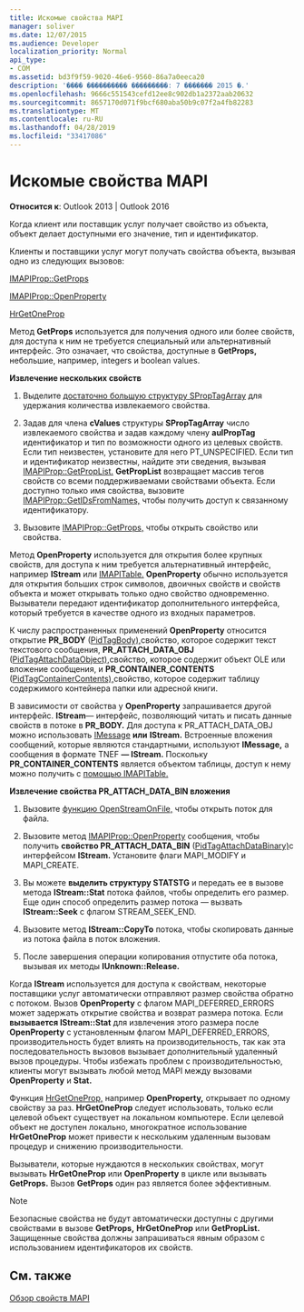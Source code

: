 ```yaml
---
title: Искомые свойства MAPI
manager: soliver
ms.date: 12/07/2015
ms.audience: Developer
localization_priority: Normal
api_type:
- COM
ms.assetid: bd3f9f59-9020-46e6-9560-86a7a0eeca20
description: '���� ���������� ���������: 7 ������� 2015 �.'
ms.openlocfilehash: 9666c551543cefd12ee8c902db1a2372aab20632
ms.sourcegitcommit: 8657170d071f9bcf680aba50b9c07f2a4fb82283
ms.translationtype: MT
ms.contentlocale: ru-RU
ms.lasthandoff: 04/28/2019
ms.locfileid: "33417086"
---
```

# <a name="retrieving-mapi-properties"></a>Искомые свойства MAPI

 
  
**Относится к**: Outlook 2013 | Outlook 2016 
  
Когда клиент или поставщик услуг получает свойство из объекта, объект делает доступными его значение, тип и идентификатор. 
  
Клиенты и поставщики услуг могут получать свойства объекта, вызывая одно из следующих вызовов:
  
[IMAPIProp::GetProps](imapiprop-getprops.md)
  
[IMAPIProp::OpenProperty](imapiprop-openproperty.md)
  
[HrGetOneProp](hrgetoneprop.md)
  
Метод **GetProps** используется для получения одного или более свойств, для доступа к ним не требуется специальный или альтернативный интерфейс. Это означает, что свойства, доступные в **GetProps,** небольшие, например, integers и boolean values. 
  
 **Извлечение нескольких свойств**
  
1. Выделите [достаточно большую структуру SPropTagArray](sproptagarray.md) для удержания количества извлекаемого свойства. 
    
2. Задав для члена **cValues** структуры **SPropTagArray** число извлекаемого свойства и задав каждому члену **aulPropTag** идентификатор и тип по возможности одного из целевых свойств. Если тип неизвестен, установите для него PT_UNSPECIFIED. Если тип и идентификатор неизвестны, найдите эти сведения, вызывая [IMAPIProp::GetPropList.](imapiprop-getproplist.md) **GetPropList** возвращает массив тегов свойств со всеми поддерживаемами свойствами объекта. Если доступно только имя свойства, вызовите [IMAPIProp::GetIDsFromNames,](imapiprop-getidsfromnames.md) чтобы получить доступ к связанному идентификатору. 
    
3. Вызовите [IMAPIProp::GetProps,](imapiprop-getprops.md) чтобы открыть свойство или свойства. 
    
Метод **OpenProperty** используется для открытия более крупных свойств, для доступа к ним требуется альтернативный интерфейс, например **IStream** или [IMAPITable.](imapitableiunknown.md) **OpenProperty** обычно используется для открытия больших строк символов, двоичных свойств и свойств объекта и может открывать только одно свойство одновременно. Вызыватели передают идентификатор дополнительного интерфейса, который требуется в качестве одного из входных параметров. 
  
К числу распространенных применений **OpenProperty** относится открытие **PR_BODY** ([PidTagBody),](pidtagbody-canonical-property.md)свойство, которое содержит текст текстового сообщения, **PR_ATTACH_DATA_OBJ** ([PidTagAttachDataObject),](pidtagattachdataobject-canonical-property.md)свойство, которое содержит объект OLE или вложение сообщения, и **PR_CONTAINER_CONTENTS** ([PidTagContainerContents),](pidtagcontainercontents-canonical-property.md)свойство, которое содержит таблицу содержимого контейнера папки или адресной книги. 
  
В зависимости от свойства у **OpenProperty** запрашивается другой интерфейс. **IStream**— интерфейс, позволяющий читать и писать данные свойств в потоке в **PR_BODY.** Для доступа к PR_ATTACH_DATA_OBJ можно использовать [IMessage](imessageimapiprop.md) **или** **IStream.** Встроенные вложения сообщений, которые являются стандартными, используют **IMessage,** а сообщения в формате TNEF **— IStream.** Поскольку **PR_CONTAINER_CONTENTS** является объектом таблицы, доступ к нему можно получить с [помощью IMAPITable.](imapitableiunknown.md)
  
 **Извлечение свойства PR_ATTACH_DATA_BIN вложения**
  
1. Вызовите [функцию OpenStreamOnFile,](openstreamonfile.md) чтобы открыть поток для файла. 
    
2. Вызовите метод [IMAPIProp::OpenProperty](imapiprop-openproperty.md) сообщения, чтобы получить **свойство PR_ATTACH_DATA_BIN** ([PidTagAttachDataBinary)](pidtagattachdatabinary-canonical-property.md)с интерфейсом **IStream.** Установите флаги MAPI_MODIFY и MAPI_CREATE. 
    
3. Вы можете **выделить структуру STATSTG** и передать ее в вызове метода **IStream::Stat** потока файлов, чтобы определить его размер. Еще один способ определить размер потока — вызвать **IStream::Seek** с флагом STREAM_SEEK_END. 
    
4. Вызовите метод **IStream::CopyTo** потока, чтобы скопировать данные из потока файла в поток вложения. 
    
5. После завершения операции копирования отпустите оба потока, вызывая их методы **IUnknown::Release.** 
    
Когда **IStream** используется для доступа к свойствам, некоторые поставщики услуг автоматически отправляют размер свойства обратно с потоком. Вызов **OpenProperty** с флагом MAPI_DEFERRED_ERRORS может задержать открытие свойства и возврат размера потока. Если **вызывается IStream::Stat** для извлечения этого размера после **OpenProperty** с установленным флагом MAPI_DEFERRED_ERRORS, производительность будет влиять на производительность, так как эта последовательность вызовов вызывает дополнительный удаленный вызов процедуры. Чтобы избежать проблем с производительностью, клиенты могут вызывать любой метод MAPI между вызовами **OpenProperty** и **Stat.**
  
Функция [HrGetOneProp,](hrgetoneprop.md) например **OpenProperty,** открывает по одному свойству за раз. **HrGetOneProp** следует использовать, только если целевой объект существует на локальном компьютере. Если целевой объект не доступен локально, многократное использование **HrGetOneProp** может привести к нескольким удаленным вызовам процедур и снижению производительности. 
  
Вызыватели, которые нуждаются в нескольких свойствах, могут вызывать **HrGetOneProp** или **OpenProperty** в цикле или вызывать **GetProps.** Вызов **GetProps** один раз является более эффективным. 
  
> [!NOTE]
> Безопасные свойства не будут автоматически доступны с другими свойствами в вызове **GetProps,** **HrGetOneProp** или **GetPropList.** Защищенные свойства должны запрашиваться явным образом с использованием идентификаторов их свойств. 
  
## <a name="see-also"></a>См. также



[Обзор свойств MAPI](mapi-property-overview.md)

